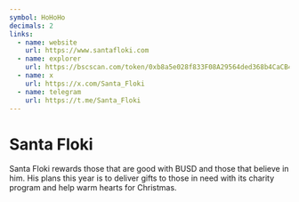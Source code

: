 ```yaml
---
symbol: HoHoHo
decimals: 2
links:
  - name: website
    url: https://www.santafloki.com
  - name: explorer
    url: https://bscscan.com/token/0xb8a5e028f833F08A29564ded368b4CaCB4e18FF5
  - name: x
    url: https://x.com/Santa_Floki
  - name: telegram
    url: https://t.me/Santa_Floki
---
```


# Santa Floki

Santa Floki rewards those that are good with BUSD and those that believe in him. His plans this year is to deliver gifts to those in need with its charity program and help warm hearts for Christmas.
